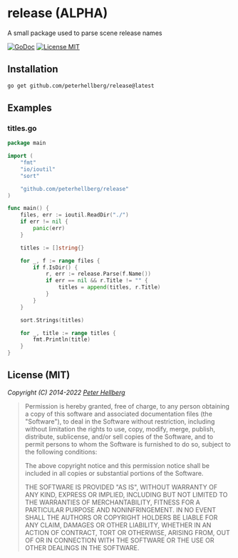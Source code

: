 release (ALPHA)
===============

A small package used to parse scene release names

[![GoDoc](https://img.shields.io/badge/godoc-reference-blue.svg?style=flat)](https://godoc.org/github.com/peterhellberg/release)
[![License MIT](https://img.shields.io/badge/license-MIT-lightgrey.svg?style=flat)](https://github.com/peterhellberg/release#license-mit)

## Installation

```bash
go get github.com/peterhellberg/release@latest
```

## Examples

### titles.go

```go
package main

import (
	"fmt"
	"io/ioutil"
	"sort"

	"github.com/peterhellberg/release"
)

func main() {
	files, err := ioutil.ReadDir("./")
	if err != nil {
		panic(err)
	}

	titles := []string{}

	for _, f := range files {
		if f.IsDir() {
			r, err := release.Parse(f.Name())
			if err == nil && r.Title != "" {
				titles = append(titles, r.Title)
			}
		}
	}

	sort.Strings(titles)

	for _, title := range titles {
		fmt.Println(title)
	}
}
```

## License (MIT)

*Copyright (C) 2014-2022 [Peter Hellberg](https://c7.se)*

> Permission is hereby granted, free of charge, to any person obtaining
> a copy of this software and associated documentation files (the "Software"),
> to deal in the Software without restriction, including without limitation
> the rights to use, copy, modify, merge, publish, distribute, sublicense,
> and/or sell copies of the Software, and to permit persons to whom the
> Software is furnished to do so, subject to the following conditions:
>
> The above copyright notice and this permission notice shall be included
> in all copies or substantial portions of the Software.
>
> THE SOFTWARE IS PROVIDED "AS IS", WITHOUT WARRANTY OF ANY KIND,
> EXPRESS OR IMPLIED, INCLUDING BUT NOT LIMITED TO THE WARRANTIES
> OF MERCHANTABILITY, FITNESS FOR A PARTICULAR PURPOSE AND NONINFRINGEMENT.
> IN NO EVENT SHALL THE AUTHORS OR COPYRIGHT HOLDERS BE LIABLE FOR ANY CLAIM,
> DAMAGES OR OTHER LIABILITY, WHETHER IN AN ACTION OF CONTRACT,
> TORT OR OTHERWISE, ARISING FROM, OUT OF OR IN CONNECTION WITH THE SOFTWARE
> OR THE USE OR OTHER DEALINGS IN THE SOFTWARE.
